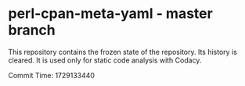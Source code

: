 # perl-cpan-meta-yaml - master branch

This repository contains the frozen state of the repository.
Its history is cleared. It is used only for static code
analysis with Codacy.

Commit Time: 1729133440